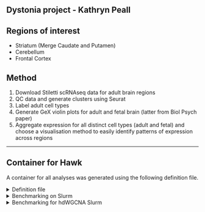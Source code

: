 ## Dystonia project - Kathryn Peall

## Regions of interest
  + Striatum (Merge Caudate and Putamen)
  + Cerebellum
  + Frontal Cortex

## Method

1. Download Stiletti scRNAseq data for adult brain regions
2. QC data and generate clusters using Seurat
3. Label adult cell types
4. Generate GeX violin plots for adult and fetal brain (latter from Biol Psych paper)
5. Aggregate expression for all distinct cell types (adult and fetal) and choose
a visualisation method to easily identify patterns of expression across regions 

***

## Container for Hawk

A container for all analyses was generated using the following definition file.

<details>

<summary>Definition file</summary>

```
Bootstrap: docker
From: bioconductor/bioconductor_docker:devel

%labels
    Version v0.0.1

%help
    This is a container to run Seurat 5 on Hawk

%post
    # Update the image
    apt update
    apt upgrade -y

    # for igraph
    apt install -y glpk-utils libglpk-dev

    # for sctransform
    apt install -y libicu-dev

    # for BPCells
    apt install -y libhdf5-dev

    # Install R packages
    R --no-echo -e 'remotes::install_github("bnprks/BPCells")'
    R --no-echo -e 'BiocManager::install("glmGamPoi")'
    R --no-echo -e 'install.packages("RPresto")'
    R --no-echo -e 'install.packages("Seurat")'
    R --no-echo -e 'setRepositories(ind=1:3)' # Needed to automatically install Bioconductor dependencies for Signac
    R --no-echo -e 'install.packages(c("R.utils", "Signac"))'
    R --no-echo -e 'remotes::install_github("satijalab/seurat-wrappers")'
    R --no-echo -e 'remotes::install_github("satijalab/azimuth")'
    R --no-echo -e 'BiocManager::install(c("scuttle", "scater"))'
    R --no-echo -e 'install.packages(c("scCustomize", "readxl", "harmony")'

    apt clean
```
</details>

<details>

<summary>Benchmarking on Slurm</summary>

- Settings: `threads = 10, mem_mb = 40000`
- Pass: Str
- Failed (OOM): Cer, FCX

```bash
# FCX: Fail

Job ID: 56154891
Cluster: hawk
State: OUT_OF_MEMORY (exit code 0)
Nodes: 1
Cores per node: 10
CPU Utilized: 00:03:50
CPU Efficiency: 9.06% of 00:42:20 core-walltime
Job Wall-clock time: 00:04:14
Memory Utilized: 0.00 MB (estimated maximum)
Memory Efficiency: 0.00% of 39.06 GB (39.06 GB/node)

# Str: Pass

Job ID: 56154892
Cluster: hawk
State: COMPLETED (exit code 0)
Nodes: 1
Cores per node: 10
CPU Utilized: 01:03:37
CPU Efficiency: 9.87% of 10:44:20 core-walltime
Job Wall-clock time: 01:04:26
Memory Utilized: 28.52 GB
Memory Efficiency: 73.00% of 39.06 GB

# Cer: Fail

Job ID: 56154893
Cluster: hawk
State: OUT_OF_MEMORY (exit code 0)
Nodes: 1
Cores per node: 10
CPU Utilized: 01:40:45
CPU Efficiency: 9.85% of 17:02:20 core-walltime
Job Wall-clock time: 01:42:14
Memory Utilized: 27.76 GB
Memory Efficiency: 71.07% of 39.06 GB

```

- Settings: `threads = 20, mem_mb = 80000`
- Pass: Cer
- Failed (OOM): FCX

```bash
# FCX: Fail
Job ID: 56155003
Cluster: hawk
State: OUT_OF_MEMORY (exit code 0)
Nodes: 1
Cores per node: 20
CPU Utilized: 06:44:21
CPU Efficiency: 4.46% of 6-07:05:00 core-walltime
Job Wall-clock time: 07:33:15
Memory Utilized: 73.40 GB
Memory Efficiency: 93.96% of 78.12 GB

# Cer: Pass
 
Cluster: hawk
State: COMPLETED (exit code 0)
Nodes: 1
Cores per node: 20
CPU Utilized: 02:30:13
CPU Efficiency: 5.15% of 2-00:38:40 core-walltime
Job Wall-clock time: 02:25:56
Memory Utilized: 34.36 GB
Memory Efficiency: 43.98% of 78.12 GB
```

- Settings: `threads = 20, mem_mb = 100000`
- Failed (OOM): FCX
  
```bash
Job ID: 56157207
Cluster: hawk
State: OUT_OF_MEMORY (exit code 0)
Nodes: 1
Cores per node: 20
CPU Utilized: 06:01:03
CPU Efficiency: 4.70% of 5-08:05:40 core-walltime
Job Wall-clock time: 06:24:17
Memory Utilized: 78.19 GB
Memory Efficiency: 80.06% of 97.66 GB
```

- Settings: `threads = 20, mem_mb = 200000`
- Failed (OOM): FCX

```bash
Job ID: 56157477
Cluster: hawk
State: OUT_OF_MEMORY (exit code 0)
Nodes: 1
Cores per node: 20
CPU Utilized: 09:28:13
CPU Efficiency: 4.72% of 8-08:26:20 core-walltime
Job Wall-clock time: 10:01:19
Memory Utilized: 159.52 GB
Memory Efficiency: 81.68% of 195.31 GB
```

- Settings: `threads = 20, mem_mb = 200000`
- Pass: FCX
- using `future('multicore', workers = snakemake@threads)` within R

```bash

Job ID: 56159050
Cluster: hawk
State: COMPLETED (exit code 0)
Nodes: 1
Cores per node: 20
CPU Utilized: 10:04:51
CPU Efficiency: 4.94% of 8-11:59:00 core-walltime
Job Wall-clock time: 10:11:57
Memory Utilized: 182.53 GB
Memory Efficiency: 93.46% of 195.31 GB
```

- 2nd run on same same settings as above:
- This can take > 24hrs in queue for resources
- Seems to be a big discrepancy in the memory
  utilised: between 108 and 182 Gs.

```bash
Job ID: 56163010
Cluster: hawk
State: COMPLETED (exit code 0)
Nodes: 1
Cores per node: 20
CPU Utilized: 11:07:56
CPU Efficiency: 4.81% of 9-15:15:40 core-walltime
Job Wall-clock time: 11:33:47
Memory Utilized: 108.15 GB
Memory Efficiency: 55.37% of 195.31 GB
```
</details>

<details>

<summary>Benchmarking for hdWGCNA Slurm</summary>

Again problems with FCX in particular. Main problem is 
transposing the count matrix at the start of the script.

Tried close to max resources on the HTC cluster:

- Settings: `threads = 24, mem_mb = 240000, -p highmem`
- Fail: OOM

```bash
Job ID: 58052149
Cluster: hawk
User/Group: c.c1477909/c.c1477909
State: OUT_OF_MEMORY (exit code 0)
Nodes: 1
Cores per node: 24
CPU Utilized: 02:37:42
CPU Efficiency: 4.03% of 2-17:11:12 core-walltime
Job Wall-clock time: 02:42:58
Memory Utilized: 206.46 GB
Memory Efficiency: 88.09% of 234.38 GB
```

Tried to run it on the `highmem` partition, but even
approaching the absolute resource limits for that:

- Settings: `threads = 20, mem_mb = 300000, -p highmem`
- Fail: OOM

```bash
Job ID: 58057393
Cluster: hawk
User/Group: c.c1477909/c.c1477909
State: OUT_OF_MEMORY (exit code 0)
Nodes: 1
Cores per node: 20
CPU Utilized: 02:32:34
CPU Efficiency: 4.87% of 2-04:13:20 core-walltime
Job Wall-clock time: 02:36:40
Memory Utilized: 236.51 GB
```

- Settings: `threads = 20, mem_mb = 350000, -p highmem`
- Fail: (exit code 1)

```bash
Job ID: 58100400
Cluster: hawk
User/Group: c.c1477909/c.c1477909
State: FAILED (exit code 1)
Nodes: 1
Cores per node: 20
CPU Utilized: 02:55:44
CPU Efficiency: 4.89% of 2-11:57:20 core-walltime
Job Wall-clock time: 02:59:52
Memory Utilized: 310.64 GB
Memory Efficiency: 90.89% of 341.80 GB
```

In this run R threw the following error:

```r
Error in mcfork() : 
  unable to fork, possible reason: Cannot allocate memory
```

This was due to the threads allocation in the R script (40) 
not matching that set by snakemake (20). The run passed the
point it usually fails at, so next run with same reosurces 
may complete.

***


